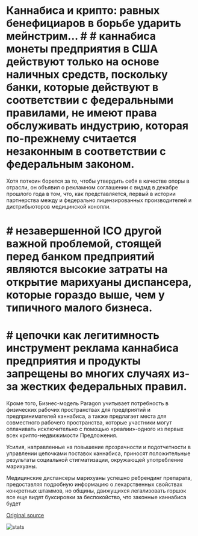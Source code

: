 # Каннабиса и крипто: равных бенефициаров в борьбе ударить мейнстрим... # # каннабиса монеты предприятия в США действуют только на основе наличных средств, поскольку банки, которые действуют в соответствии с федеральными правилами, не имеют права обслуживать индустрию, которая по-прежнему считается незаконным в соответствии с федеральным законом.

Хотя поткоин борется за то, чтобы утвердить себя в качестве опоры в отрасли, он объявил о рекламном соглашении с видмд в декабре прошлого года в том, что, как представляется, первый в истории партнерства между и федерально лицензированных производителей и дистрибьюторов медицинской конопли.

# # незавершенной ICO другой важной проблемой, стоящей перед банком предприятий являются высокие затраты на открытие марихуаны диспансера, которые гораздо выше, чем у типичного малого бизнеса.

# # цепочки как легитимность инструмент реклама каннабиса предприятия и продукты запрещены во многих случаях из-за жестких федеральных правил.

Кроме того, Бизнес-модель Paragon учитывает потребность в физических рабочих пространствах для предприятий и предпринимателей каннабиса, а также предлагает места для совместного рабочего пространства, которые участники могут оплачивать исключительно с помощью «реалии»-одного из первых всех крипто-недвижимости Предложения.

Усилия, направленные на повышение прозрачности и подотчетности в управлении цепочками поставок каннабиса, приносят положительные результаты социальной стигматизации, окружающей употребление марихуаны.

Медицинские диспансеры марихуаны успешно ребрендинг препарата, предоставляя подробную информацию о лекарственных свойствах конкретных штаммов, но общины, движущихся легализовать горшок все еще видят буксировки за беспокойство, что законные каннабиса будет

[Original source](https://cointelegraph.com/news/cannabis-and-crypto-equal-beneficiaries-in-the-fight-to-hit-the-mainstream)

![stats](https://c.statcounter.com/11760860/0/a89fa40b/1/ "stats")
